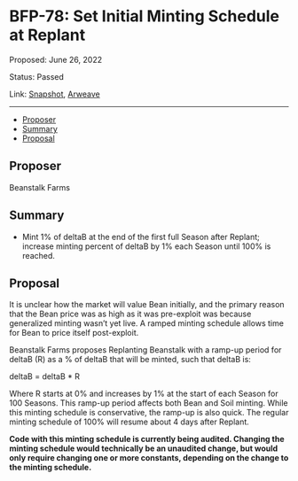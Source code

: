 # BFP-78: Set Initial Minting Schedule at Replant

Proposed: June 26, 2022

Status: Passed

Link: [Snapshot](https://snapshot.org/#/beanstalkfarms.eth/proposal/0x4289cde88a6c3c0be830b0b8f39bba3f54258a77947bec0f37b0668e12e530ea), [Arweave](https://arweave.net/Icz10qcblir9RyhudQEeToPOLd-FlWSJdUmfqaiJE6o)

---

- [Proposer](#proposer)
- [Summary](#summary)
- [Proposal](#proposal)

## Proposer

Beanstalk Farms

## Summary

* Mint 1% of deltaB at the end of the first full Season after Replant; increase minting percent of deltaB by 1% each Season until 100% is reached.

## Proposal

It is unclear how the market will value Bean initially, and the primary reason that the Bean price was as high as it was pre-exploit was because generalized minting wasn’t yet live. A ramped minting schedule allows time for Bean to price itself post-exploit.

Beanstalk Farms proposes Replanting Beanstalk with a ramp-up period for deltaB (R) as a % of deltaB that will be minted, such that deltaB is: 

deltaB = deltaB * R

Where R starts at 0% and increases by 1% at the start of each Season for 100 Seasons. This ramp-up period affects both Bean and Soil minting. While this minting schedule is conservative, the ramp-up is also quick. The regular minting schedule of 100% will resume about 4 days after Replant.

**Code with this minting schedule is currently being audited. Changing the minting schedule would technically be an unaudited change, but would only require changing one or more constants, depending on the change to the minting schedule.**

